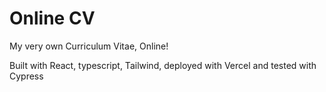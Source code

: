 # Online CV

My very own Curriculum Vitae, Online!

Built with React, typescript, Tailwind, deployed with Vercel and tested with Cypress
